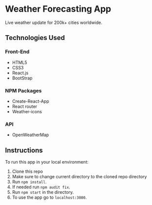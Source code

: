 # Weather Forecasting App
Live weather update for 200k+ cities worldwide.

## Technologies Used

### Front-End
- HTML5
- CSS3
- React.js
- BootStrap

### NPM Packages
- Create-React-App
- React router
- Weather-icons

### API
- OpenWeatherMap
## Instructions

To run this app in your local environment:
1. Clone this repo
2. Make sure to change current directory to the cloned repo directory
3. Run `npm install`.
4. If needed run `npm audit fix`.
5. Run `npm start` in the directory.
6. To use the app go to `localhost:3000`.



